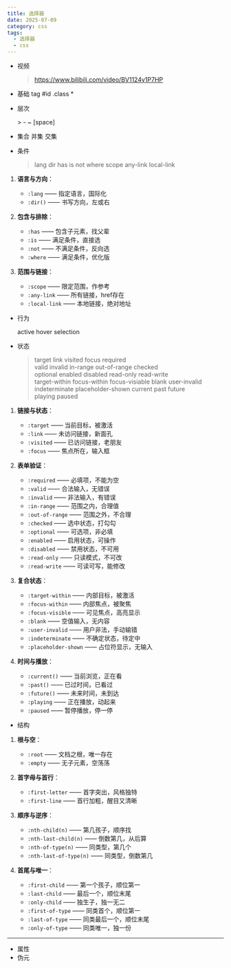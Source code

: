 ```yaml
---
title: 选择器
date: 2025-07-09
category: css
tags:
  - 选择器
  - css
---
```


- 视频

  > https://www.bilibili.com/video/BV1124y1P7HP

- 基础
  tag #id .class \*

- 层次

  \> \- \~ [space]

- 集合
  并集 交集

- 条件
  > lang dir has is not where scope any-link local-link

1. **语言与方向**：

   - `:lang` —— 指定语言，国际化
   - `:dir()` —— 书写方向，左或右

2. **包含与排除**：

   - `:has` —— 包含子元素，找父辈
   - `:is` —— 满足条件，直接选
   - `:not` —— 不满足条件，反向选
   - `:where` —— 满足条件，优化版

3. **范围与链接**：
   - `:scope` —— 限定范围，作参考
   - `:any-link` —— 所有链接，href存在
   - `:local-link` —— 本地链接，绝对地址

- 行为

  active hover selection

- 状态
  > target link visited focus required \
  >  valid invalid in-range out-of-range checked \
  >  optional enabled disabled read-only read-write \
  >  target-within focus-within focus-visiable blank user-invalid \
  >  indeterminate placeholder-shown current past future \
  >  playing paused

1. **链接与状态**：

   - `:target` —— 当前目标，被激活
   - `:link` —— 未访问链接，新面孔
   - `:visited` —— 已访问链接，老朋友
   - `:focus` —— 焦点所在，输入框

2. **表单验证**：

   - `:required` —— 必填项，不能为空
   - `:valid` —— 合法输入，无错误
   - `:invalid` —— 非法输入，有错误
   - `:in-range` —— 范围之内，合理值
   - `:out-of-range` —— 范围之外，不合理
   - `:checked` —— 选中状态，打勾勾
   - `:optional` —— 可选项，非必填
   - `:enabled` —— 启用状态，可操作
   - `:disabled` —— 禁用状态，不可用
   - `:read-only` —— 只读模式，不可改
   - `:read-write` —— 可读可写，能修改

3. **复合状态**：

   - `:target-within` —— 内部目标，被激活
   - `:focus-within` —— 内部焦点，被聚焦
   - `:focus-visible` —— 可见焦点，高亮显示
   - `:blank` —— 空值输入，无内容
   - `:user-invalid` —— 用户非法，手动输错
   - `:indeterminate` —— 不确定状态，待定中
   - `:placeholder-shown` —— 占位符显示，无输入

4. **时间与播放**：
   - `:current()` —— 当前浏览，正在看
   - `:past()` —— 已过时间，已看过
   - `:future()` —— 未来时间，未到达
   - `:playing` —— 正在播放，动起来
   - `:paused` —— 暂停播放，停一停

- 结构

1. **根与空**：

   - `:root` —— 文档之根，唯一存在
   - `:empty` —— 无子元素，空荡荡

2. **首字母与首行**：

   - `:first-letter` —— 首字突出，风格独特
   - `:first-line` —— 首行加粗，醒目又清晰

3. **顺序与逆序**：

   - `:nth-child(n)` —— 第几孩子，顺序找
   - `:nth-last-child(n)` —— 倒数第几，从后算
   - `:nth-of-type(n)` —— 同类型，第几个
   - `:nth-last-of-type(n)` —— 同类型，倒数第几

4. **首尾与唯一**：
   - `:first-child` —— 第一个孩子，顺位第一
   - `:last-child` —— 最后一个，顺位末尾
   - `:only-child` —— 独生子，独一无二
   - `:first-of-type` —— 同类首个，顺位第一
   - `:last-of-type` —— 同类最后一个，顺位末尾
   - `:only-of-type` —— 同类唯一，独一份

---

- 属性
- 伪元
